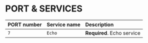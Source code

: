 # PORT & SERVICES

| PORT number | Service name     | Description                |
| :-------- | :------- | :------------------------- |
| `7` | `Echo` | **Required**. Echo service |
